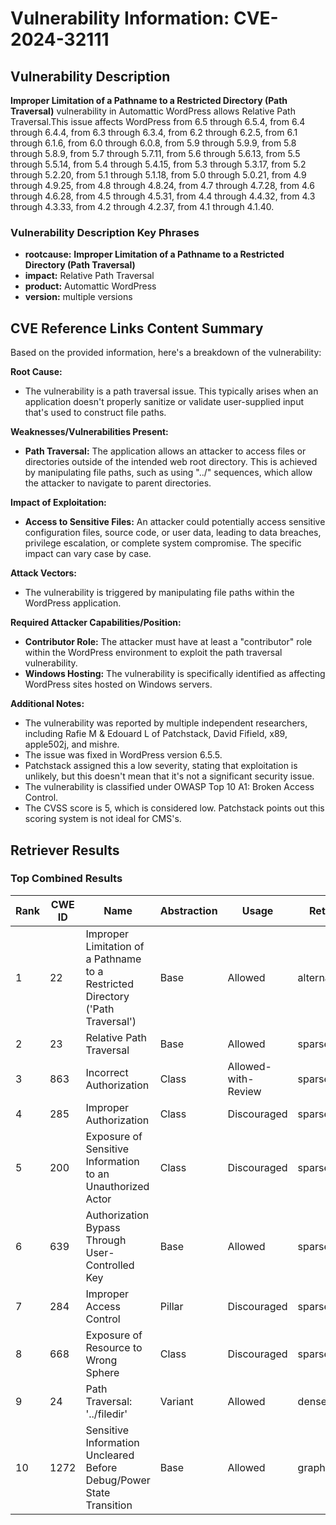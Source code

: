 # Vulnerability Information: CVE-2024-32111

## Vulnerability Description
**Improper Limitation of a Pathname to a Restricted Directory (Path Traversal)** vulnerability in Automattic WordPress allows Relative Path Traversal.This issue affects WordPress from 6.5 through 6.5.4, from 6.4 through 6.4.4, from 6.3 through 6.3.4, from 6.2 through 6.2.5, from 6.1 through 6.1.6, from 6.0 through 6.0.8, from 5.9 through 5.9.9, from 5.8 through 5.8.9, from 5.7 through 5.7.11, from 5.6 through 5.6.13, from 5.5 through 5.5.14, from 5.4 through 5.4.15, from 5.3 through 5.3.17, from 5.2 through 5.2.20, from 5.1 through 5.1.18, from 5.0 through 5.0.21, from 4.9 through 4.9.25, from 4.8 through 4.8.24, from 4.7 through 4.7.28, from 4.6 through 4.6.28, from 4.5 through 4.5.31, from 4.4 through 4.4.32, from 4.3 through 4.3.33, from 4.2 through 4.2.37, from 4.1 through 4.1.40.

### Vulnerability Description Key Phrases
- **rootcause:** **Improper Limitation of a Pathname to a Restricted Directory (Path Traversal)**
- **impact:** Relative Path Traversal
- **product:** Automattic WordPress
- **version:** multiple versions

## CVE Reference Links Content Summary
Based on the provided information, here's a breakdown of the vulnerability:

**Root Cause:**

*   The vulnerability is a path traversal issue. This typically arises when an application doesn't properly sanitize or validate user-supplied input that's used to construct file paths.

**Weaknesses/Vulnerabilities Present:**

*   **Path Traversal:** The application allows an attacker to access files or directories outside of the intended web root directory. This is achieved by manipulating file paths, such as using "../" sequences, which allow the attacker to navigate to parent directories.

**Impact of Exploitation:**

*   **Access to Sensitive Files:** An attacker could potentially access sensitive configuration files, source code, or user data, leading to data breaches, privilege escalation, or complete system compromise. The specific impact can vary case by case.

**Attack Vectors:**

*   The vulnerability is triggered by manipulating file paths within the WordPress application.

**Required Attacker Capabilities/Position:**

*   **Contributor Role:** The attacker must have at least a "contributor" role within the WordPress environment to exploit the path traversal vulnerability.
*   **Windows Hosting:** The vulnerability is specifically identified as affecting WordPress sites hosted on Windows servers.

**Additional Notes:**

*   The vulnerability was reported by multiple independent researchers, including Rafie M & Edouard L of Patchstack, David Fifield, x89, apple502j, and mishre.
*   The issue was fixed in WordPress version 6.5.5.
*   Patchstack assigned this a low severity, stating that exploitation is unlikely, but this doesn't mean that it's not a significant security issue.
*   The vulnerability is classified under OWASP Top 10 A1: Broken Access Control.
*   The CVSS score is 5, which is considered low. Patchstack points out this scoring system is not ideal for CMS's.

## Retriever Results

### Top Combined Results

| Rank | CWE ID | Name | Abstraction | Usage  | Retrievers | Individual Scores |
|------|--------|------|-------------|-------|------------|-------------------|
| 1 | 22 | Improper Limitation of a Pathname to a Restricted Directory ('Path Traversal') | Base | Allowed | alternate_terms | 0.800 |
| 2 | 23 | Relative Path Traversal | Base | Allowed | sparse | 1.220 |
| 3 | 863 | Incorrect Authorization | Class | Allowed-with-Review | sparse | 1.059 |
| 4 | 285 | Improper Authorization | Class | Discouraged | sparse | 1.056 |
| 5 | 200 | Exposure of Sensitive Information to an Unauthorized Actor | Class | Discouraged | sparse | 1.042 |
| 6 | 639 | Authorization Bypass Through User-Controlled Key | Base | Allowed | sparse | 1.029 |
| 7 | 284 | Improper Access Control | Pillar | Discouraged | sparse | 1.028 |
| 8 | 668 | Exposure of Resource to Wrong Sphere | Class | Discouraged | sparse | 1.028 |
| 9 | 24 | Path Traversal: '../filedir' | Variant | Allowed | dense | 0.633 |
| 10 | 1272 | Sensitive Information Uncleared Before Debug/Power State Transition | Base | Allowed | graph | 0.002 |

